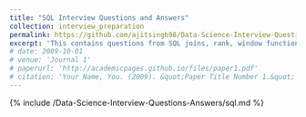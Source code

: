 ```yaml
---
title: "SQL Interview Questions and Answers"
collection: interview_preparation
permalink: https://github.com/ajitsingh98/Data-Science-Interview-Questions-Answers/blob/main/sql.md
excerpt: 'This contains questions from SQL joins, rank, window functions etc'
# date: 2009-10-01
# venue: 'Journal 1'
# paperurl: 'http://academicpages.github.io/files/paper1.pdf'
# citation: 'Your Name, You. (2009). &quot;Paper Title Number 1.&quot; <i>Journal 1</i>. 1(1).'
---
```


{% include /Data-Science-Interview-Questions-Answers/sql.md %}